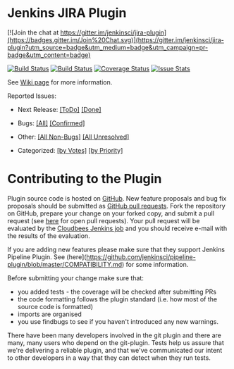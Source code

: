 

Jenkins JIRA Plugin
===================

[![Join the chat at https://gitter.im/jenkinsci/jira-plugin](https://badges.gitter.im/Join%20Chat.svg)](https://gitter.im/jenkinsci/jira-plugin?utm_source=badge&utm_medium=badge&utm_campaign=pr-badge&utm_content=badge)

[![Build Status](https://jenkins.ci.cloudbees.com/buildStatus/icon?job=plugins/jira-plugin)](https://jenkins.ci.cloudbees.com/job/plugins/job/jira-plugin/)
[![Build Status](https://travis-ci.org/jenkinsci/jira-plugin.svg?branch=master)](https://travis-ci.org/jenkinsci/jira-plugin)
[![Coverage Status](https://coveralls.io/repos/jenkinsci/jira-plugin/badge.svg?branch=master&service=github)](https://coveralls.io/github/jenkinsci/jira-plugin?branch=master)
[![Issue Stats](http://issuestats.com/github/jenkinsci/jira-plugin/badge/pr?style=flat)](http://issuestats.com/github/jenkinsci/jira-plugin)


See [Wiki page](https://wiki.jenkins-ci.org/display/JENKINS/JIRA+Plugin) for more information.

Reported Issues:

* Next Release: 
[[ToDo]](https://issues.jenkins-ci.org/issues/?filter=14997)
[[Done]](https://issues.jenkins-ci.org/issues/?filter=14998)

* Bugs: [[All]](https://issues.jenkins-ci.org/issues/?filter=14761) [[Confirmed]](https://issues.jenkins-ci.org/issues/?filter=14996)

* Other: [[All Non-Bugs]](https://issues.jenkins-ci.org/issues/?filter=14762)
[[All Unresolved]](https://issues.jenkins-ci.org/issues/?filter=14956)
* Categorized:
[[by Votes]](https://issues.jenkins-ci.org/issues/?filter=15156)
[[by Priority]](https://issues.jenkins-ci.org/issues/?filter=15157)



Contributing to the Plugin
==========================

Plugin source code is hosted on [GitHub](https://github.com/jenkinsci/jira-plugin).
New feature proposals and bug fix proposals should be submitted as
[GitHub pull requests](https://help.github.com/articles/creating-a-pull-request).
Fork the repository on GitHub, prepare your change on your forked
copy, and submit a pull request (see [here](https://github.com/jenkinsci/jira-plugin/pulls) for open pull requests). Your pull request will be evaluated by the [Cloudbees Jenkins job](https://jenkins.ci.cloudbees.com/job/plugins/job/jira-plugin/)
and you should receive e-mail with the results of the evaluation.

If you are adding new features please make sure that they support Jenkins Pipeline Plugin.
See (here](https://github.com/jenkinsci/pipeline-plugin/blob/master/COMPATIBILITY.md) for some information.

Before submitting your change make sure that:
* you added tests - the coverage will be checked after submitting PRs
* the code formatting follows the plugin standard (i.e. how most of the source code is formatted)
* imports are organised
* you use findbugs to see if you haven't introduced any new warnings.

There have been many developers involved
in the git plugin and there are many, many users who depend on the
git-plugin.  Tests help us assure that we're delivering a reliable
plugin, and that we've communicated our intent to other developers in
a way that they can detect when they run tests.


